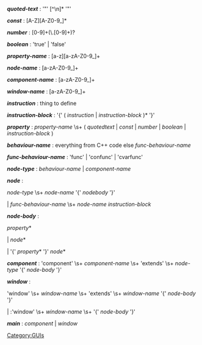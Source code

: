 ***quoted-text*** : '"' \[^\n\]\* '"'

***const*** : \[A-Z\]\[A-Z0-9_\]\*

***number*** : \[0-9\]+(\\.\[0-9\]+)?

***boolean*** : 'true' \| 'false'

***property-name*** : \[a-z\]\[a-zA-Z0-9_\]+

***node-name*** : \[a-zA-Z0-9_\]+

***component-name*** : \[a-zA-Z0-9_\]+

***window-name*** : \[a-zA-Z0-9_\]+

***instruction*** : thing to define

***instruction-block*** : '{' ( *instruction* \| *instruction-block* )\*
'}'

***property*** : *property-name* \s+ ( *quotedtext* \| *const* \|
*number* \| *boolean* \| *instruction-block* )

***behaviour-name*** : everything from C++ code else
*func-behaviour-name*

***func-behaviour-name*** : 'func' \| 'confunc' \| 'cvarfunc'

***node-type*** : *behaviour-name* \| *component-name*

***node*** :


*node-type* \s+ *node-name* '{' *nodebody* '}'

\| *func-behaviour-name* \s+ *node-name* *instruction-block*

***node-body*** :


*property*\*

\| *node*\*

\| '{' *property*\* '}' *node*\*

***component*** : 'component' \s+ *component-name* \s+ 'extends' \s+
*node-type* '{' *node-body* '}'

***window*** :


'window' \s+ *window-name* \s+ 'extends' \s+ *window-name* '{'
*node-body* '}'

\| :'window' \s+ *window-name* \s+ '{' *node-body* '}'

***main*** : *component* \| *window*

[Category:GUIs](Category:GUIs "wikilink")